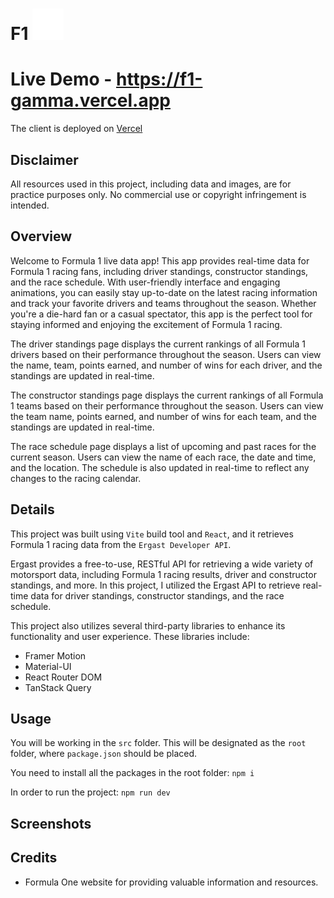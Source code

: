 # F1 <img src="/src/assets/F1-LOGO.png" alt="favicon" width="50" height="50"/>

# Live Demo - https://f1-gamma.vercel.app

The client is deployed on [Vercel](https://vercel.com/) 

## Disclaimer 

All resources used in this project, including data and images, are for practice purposes only. No commercial use or copyright infringement is intended.

## Overview

Welcome to Formula 1 live data app! This app provides real-time data for Formula 1 racing fans, including driver standings, constructor standings, and the race schedule. With user-friendly interface and engaging animations, you can easily stay up-to-date on the latest racing information and track your favorite drivers and teams throughout the season. Whether you're a die-hard fan or a casual spectator, this app is the perfect tool for staying informed and enjoying the excitement of Formula 1 racing.

The driver standings page displays the current rankings of all Formula 1 drivers based on their performance throughout the season. Users can view the name, team, points earned, and number of wins for each driver, and the standings are updated in real-time.

The constructor standings page displays the current rankings of all Formula 1 teams based on their performance throughout the season. Users can view the team name, points earned, and number of wins for each team, and the standings are updated in real-time.

The race schedule page displays a list of upcoming and past races for the current season. Users can view the name of each race, the date and time, and the location. The schedule is also updated in real-time to reflect any changes to the racing calendar.


## Details

This project was built using `Vite` build tool and `React`, and it retrieves Formula 1 racing data from the `Ergast Developer API`.

Ergast provides a free-to-use, RESTful API for retrieving a wide variety of motorsport data, including Formula 1 racing results, driver and constructor standings, and more. In this project, I utilized the Ergast API to retrieve real-time data for driver standings, constructor standings, and the race schedule.

This project also utilizes several third-party libraries to enhance its functionality and user experience. These libraries include:

- Framer Motion
- Material-UI 
- React Router DOM
- TanStack Query

## Usage 

You will be working in the `src` folder. This will be designated as the `root` folder, where `package.json` should be placed.

You need to install all the packages in the root folder: `npm i`

In order to run the project: `npm run dev`

## Screenshots 

## Credits

- Formula One website for providing valuable information and resources.